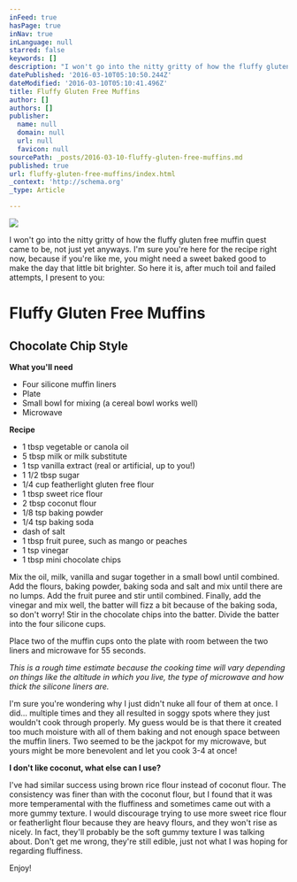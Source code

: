 ```yaml
---
inFeed: true
hasPage: true
inNav: true
inLanguage: null
starred: false
keywords: []
description: "I won't go into the nitty gritty of how the fluffy gluten free muffin quest came to be, not just yet anyways. I'm sure you're here for the recipe right now, because if you're like me, you might need a sweet baked good to make the day that little bit brighter. So here it is, after much toil and failed attempts, I present to you:"
datePublished: '2016-03-10T05:10:50.244Z'
dateModified: '2016-03-10T05:10:41.496Z'
title: Fluffy Gluten Free Muffins
author: []
authors: []
publisher:
  name: null
  domain: null
  url: null
  favicon: null
sourcePath: _posts/2016-03-10-fluffy-gluten-free-muffins.md
published: true
url: fluffy-gluten-free-muffins/index.html
_context: 'http://schema.org'
_type: Article

---
```

![](https://s3-us-west-2.amazonaws.com/the-grid-img/p/395484a545ab3439283d4f74ce4075a144d48f28.jpg)

I won't go into the nitty gritty of how the fluffy gluten free muffin quest came to be, not just yet anyways. I'm sure you're here for the recipe right now, because if you're like me, you might need a sweet baked good to make the day that little bit brighter. So here it is, after much toil and failed attempts, I present to you:

# Fluffy Gluten Free Muffins

## Chocolate Chip Style

**What you'll need**

* Four silicone muffin liners
* Plate
* Small bowl for mixing (a cereal bowl works well)
* Microwave

**Recipe**

* 1 tbsp vegetable or canola oil
* 5 tbsp milk or milk substitute
* 1 tsp vanilla extract (real or artificial, up to you!)
* 1 1/2 tbsp sugar
* 1/4 cup featherlight gluten free flour
* 1 tbsp sweet rice flour
* 2 tbsp coconut flour
* 1/8 tsp baking powder
* 1/4 tsp baking soda
* dash of salt
* 1 tbsp fruit puree, such as mango or peaches
* 1 tsp vinegar
* 1 tbsp mini chocolate chips

Mix the oil, milk, vanilla and sugar together in a small bowl until combined. Add the flours, baking powder, baking soda and salt and mix until there are no lumps. Add the fruit puree and stir until combined. Finally, add the vinegar and mix well, the batter will fizz a bit because of the baking soda, so don't worry! Stir in the chocolate chips into the batter. Divide the batter into the four silicone cups.

Place two of the muffin cups onto the plate with room between the two liners and microwave for 55 seconds. 

_This is a rough time estimate because the cooking time will vary depending on things like the altitude in which you live, the type of microwave and how thick the silicone liners are._

I'm sure you're wondering why I just didn't nuke all four of them at once. I did... multiple times and they all resulted in soggy spots where they just wouldn't cook through properly. My guess would be is that there it created too much moisture with all of them baking and not enough space between the muffin liners. Two seemed to be the jackpot for my microwave, but yours might be more benevolent and let you cook 3-4 at once!

**I don't like coconut, what else can I use?**

I've had similar success using brown rice flour instead of coconut flour. The consistency was finer than with the coconut flour, but I found that it was more temperamental with the fluffiness and sometimes came out with a more gummy texture. I would discourage trying to use more sweet rice flour or featherlight flour because they are heavy flours, and they won't rise as nicely. In fact, they'll probably be the soft gummy texture I was talking about. Don't get me wrong, they're still edible, just not what I was hoping for regarding fluffiness.

Enjoy!